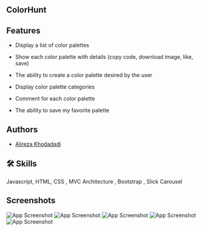 
## ColorHunt
## Features

- Display a list of color palettes

- Show each color palette with details (copy code, download image, like, save)
- The ability to create a color palette desired by the user
- Display color palette categories
- Comment for each color palette
- The ability to save my favorite palette



## Authors

- [Alireza Khodadadi](https://github.com/ProgrammerFront077)


## 🛠 Skills
Javascript, HTML, CSS , MVC Architecture , Bootstrap , 
Slick Carousel


## Screenshots

![App Screenshot](https://github.com/ProgrammerFront077/ColorHunt_MVC/blob/master/src/screen1.PNG)
![App Screenshot](https://github.com/ProgrammerFront077/ColorHunt_MVC/blob/master/src/screen2.PNG)
![App Screenshot](https://github.com/ProgrammerFront077/ColorHunt_MVC/blob/master/src/screen3.PNG)
![App Screenshot](https://github.com/ProgrammerFront077/ColorHunt_MVC/blob/master/src/screen4.PNG)
![App Screenshot](https://github.com/ProgrammerFront077/ColorHunt_MVC/blob/master/src/screen5.PNG)

